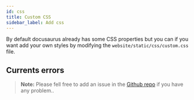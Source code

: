 ```yaml
---
id: css
title: Custom CSS
sidebar_label: Add css
---
```

By default docusaurus already has some CSS properties but you can if you want add your own styles by modifying the `website/static/css/custom.css` file.

## Currents errors 
> **Note:** Please fell free to add an issue in the [Github repo](https://github.com/luctst/docusaurus-starter-pack) if you have any problem..